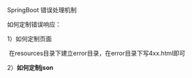 SpringBoot 错误处理机制

如何定制错误响应：

1）如何定制页面

​	在resources目录下建立error目录，在error目录下写4xx.html即可

2）**如何定制json**

​	

